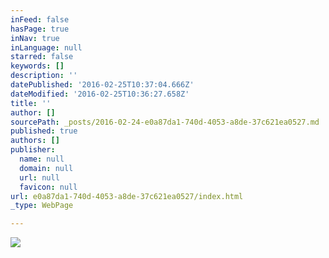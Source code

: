 ```yaml
---
inFeed: false
hasPage: true
inNav: true
inLanguage: null
starred: false
keywords: []
description: ''
datePublished: '2016-02-25T10:37:04.666Z'
dateModified: '2016-02-25T10:36:27.658Z'
title: ''
author: []
sourcePath: _posts/2016-02-24-e0a87da1-740d-4053-a8de-37c621ea0527.md
published: true
authors: []
publisher:
  name: null
  domain: null
  url: null
  favicon: null
url: e0a87da1-740d-4053-a8de-37c621ea0527/index.html
_type: WebPage

---
```

![](https://s3-us-west-2.amazonaws.com/the-grid-img/p/e4a5af91c0332f42af807a1658405710f28e294d.png)